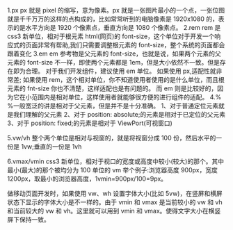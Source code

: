 1.px
px 就是 pixel 的缩写，意为像素。px 就是一张图片最小的一个点，一张位图就是千千万万的这样的点构成的，比如常常听到的电脑像素是 1920x1080 的，表示的是水平方向是 1920 个像素点，垂直方向是 1080 个像素点。
2.rem
rem 是 css3 新单位，相对于根元素 html(网页)的 font-size，这个单位对于开发一个响应式的页面非常有帮助,我们只需要调整根元素的 font-size，整个系统的页面都会跟着变化
3.em
em 参考物是父元素的 font-size，也就是说，如果两个元素的父元素的 font-size 不一样，即使两个元素都是 1em，但是大小依然不一致。但是存在即为合理。
对于我们开发组件，建议使用 em 单位。
如果使用 px,适配性就非常差;
如果使用 rem，这个相对单位，你不知道使用者使用的是什么单位，而且根元素的 fnt-size 你也不清楚，这样适配也是有问题的。
而 em 则是比较好的，因为它在小范围内是相对单位，这样使用者就能够很方便的进行组件的适配。
4.%
%一般宽泛的讲是相对于父元素，但是并不是十分准确。
1、对于普通定位元素就是我们理解的父元素
2、对于 position: absolute;的元素是相对于已定位的父元素
3、对于 position: fixed;的元素是相对于 ViewPort(可视窗口)

5.vw/vh
整个两个单位是相对与视窗的，就是将视窗分成 100 份，然后水平的一份是 1vw;垂直的一份是 1vh

6.vmax/vmin
css3 新单位，相对于视口的宽度或高度中较小(较大)的那个。其中最小(最大)的那个被均分为 100 单位的 vm
举个例子:浏览器高度 900px，宽度 1200px，取最小的浏览器高度，1vmin=900px/100=9px。

做移动页面开发时，如果使用 vw、wh 设置字体大小(比如 5vw)，在竖屏和横屏状态下显示的字体大小是不一样的。由于 vmin 和 vmax 是当前较小的 vw 和 vh 和当前较大的 vw 和 vh。这里就可以用到 vmin 和 vmax。使得文字大小在横竖屏下保持一致。
